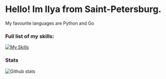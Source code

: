 # Hello! Im Ilya from Saint-Petersburg.
My favourite languages are Python and Go
### Full list of my skills:

[![My Skills](https://skillicons.dev/icons?i=js,html,css,sass,python,bash,arduino,git,figma,discord,flask,vscode,mongodb,webpack,sqlite&perline=5)](https://skillicons.dev)

### Stats
![Github stats](https://github-readme-stats.vercel.app/api?username=DiorDS)
